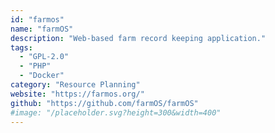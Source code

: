 ```yaml
---
id: "farmos"
name: "farmOS"
description: "Web-based farm record keeping application."
tags:
  - "GPL-2.0"
  - "PHP"
  - "Docker"
category: "Resource Planning"
website: "https://farmos.org/"
github: "https://github.com/farmOS/farmOS"
#image: "/placeholder.svg?height=300&width=400"
---
```



